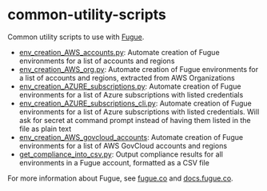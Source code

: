 # common-utility-scripts
Common utility scripts to use with [Fugue](https://riskmanager.fugue.co).

- [env_creation_AWS_accounts.py](env_creation_AWS_accounts.py): Automate creation of Fugue environments for a list of accounts and regions
- [env_creation_AWS_org.py](env_creation_AWS_org.py): Automate creation of Fugue environments for a list of accounts and regions, extracted from AWS Organizations
- [env_creation_AZURE_subscriptions.py](env_creation_AZURE_subscriptions.py): Automate creation of Fugue environments for a list of Azure subscriptions with listed credentials
- [env_creation_AZURE_subscriptions_cli.py](env_creation_AZURE_subscriptions_cli.py): Automate creation of Fugue environments for a list of Azure subscriptions with listed credentials. Will ask for secret at command prompt instead of having them listed in the file as plain text
- [env_creation_AWS_govcloud_accounts](env_creation_AWS_govcloud_accounts.py): Automate creation of Fugue environments for a list of AWS GovCloud accounts and regions
- [get_compliance_into_csv.py](get_compliance_into_csv.py): Output compliance results for all environments in a Fugue account, formatted as a CSV file

For more information about Fugue, see [fugue.co](https://www.fugue.co) and [docs.fugue.co](https://docs.fugue.co).
